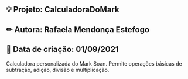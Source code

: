 <h2>💡 Projeto: CalculadoraDoMark</h2>
<h2>✏ Autora: Rafaela Mendonça Estefogo</h2>
<h2>📅 Data de criação: 01/09/2021</h2> 

<p>Calculadora personalizada do Mark Soan. Permite operações básicas de subtração, adição, divisão e multiplicação.</p>
